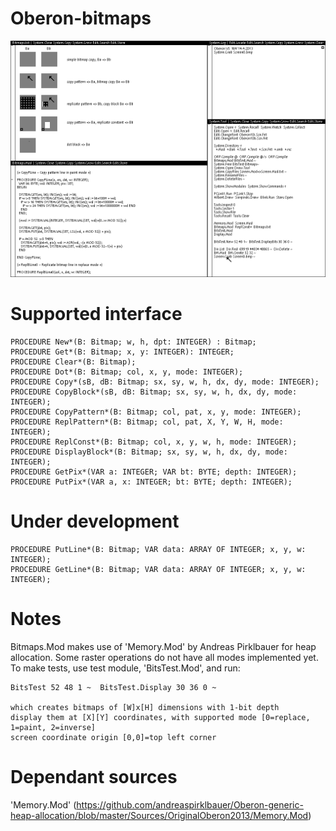 # Oberon-bitmaps

![Bitmaps.Mod](Screen0.png?raw=true "Bitmaps.Mod")

# Supported interface
    PROCEDURE New*(B: Bitmap; w, h, dpt: INTEGER) : Bitmap;
    PROCEDURE Get*(B: Bitmap; x, y: INTEGER): INTEGER;
    PROCEDURE Clear*(B: Bitmap);
    PROCEDURE Dot*(B: Bitmap; col, x, y, mode: INTEGER);
    PROCEDURE Copy*(sB, dB: Bitmap; sx, sy, w, h, dx, dy, mode: INTEGER);
    PROCEDURE CopyBlock*(sB, dB: Bitmap; sx, sy, w, h, dx, dy, mode: INTEGER);
    PROCEDURE CopyPattern*(B: Bitmap; col, pat, x, y, mode: INTEGER);
    PROCEDURE ReplPattern*(B: Bitmap; col, pat, X, Y, W, H, mode: INTEGER);
    PROCEDURE ReplConst*(B: Bitmap; col, x, y, w, h, mode: INTEGER);
    PROCEDURE DisplayBlock*(B: Bitmap; sx, sy, w, h, dx, dy, mode: INTEGER);
    PROCEDURE GetPix*(VAR a: INTEGER; VAR bt: BYTE; depth: INTEGER);
    PROCEDURE PutPix*(VAR a, x: INTEGER; bt: BYTE; depth: INTEGER);

# Under development
    PROCEDURE PutLine*(B: Bitmap; VAR data: ARRAY OF INTEGER; x, y, w: INTEGER);
    PROCEDURE GetLine*(B: Bitmap; VAR data: ARRAY OF INTEGER; x, y, w: INTEGER);

# Notes
Bitmaps.Mod makes use of 'Memory.Mod' by Andreas Pirklbauer for heap allocation.
Some raster operations do not have all modes implemented yet.
To make tests, use test module, 'BitsTest.Mod', and run:

    BitsTest 52 48 1 ~  BitsTest.Display 30 36 0 ~

    which creates bitmaps of [W]x[H] dimensions with 1-bit depth
    display them at [X][Y] coordinates, with supported mode [0=replace, 1=paint, 2=inverse]
    screen coordinate origin [0,0]=top left corner

# Dependant sources
'Memory.Mod'   (https://github.com/andreaspirklbauer/Oberon-generic-heap-allocation/blob/master/Sources/OriginalOberon2013/Memory.Mod)

